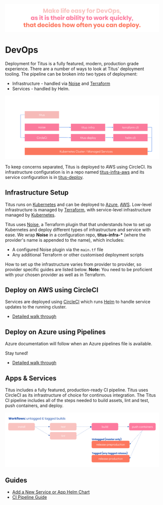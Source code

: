 ![titus-devops-quote]

# DevOps
Deployment for Titus is a fully featured, modern, production grade experience. There are a number of ways to look at Titus' deployment tooling. The pipeline can be broken into two types of deployment:
* Infrastructure - handled via [Noise] and [Terraform] 
* Services - handled by Helm.

![titus-infrastructure-pipeline](../img/titus-pipeline.svg)

To keep concerns separated, Titus is deployed to AWS using CircleCI. Its infrastructure configuration is in a repo named [titus-infra-aws] and its service configuration is in [titus-deploy].


## Infrastructure Setup
Titus runs on [Kubernetes] and can be deployed to [Azure], [AWS]. Low-level infrastructure is managed by [Terraform], with service-level infrastructure managed by [Kubernetes].

Titus uses [Noise], a Terraform plugin that that understands how to set up Kubernetes and deploy different types of infrastructure and service with ease. We wrap __Noise__ in a configuration repo, __titus-infra-*__ (where the provider's name is appended to the name), which includes:

- A configured Noise plugin via the `main.tf` file
- Any additional Terraform or other customised deployment scripts 

How to set up the infrastructure varies from provider to provider, so provider specific guides are listed below. 
**Note:** You need to be proficient with your chosen provider as well as in Terraform. 


## Deploy on AWS using CircleCI
Services are deployed using [CircleCI] which runs [Helm] to handle service updates to the running cluster.

- [Detailed walk through](devops/aws/)


## Deploy on Azure using Pipelines
Azure documentation will follow when an Azure pipelines file is available.

Stay tuned!

- [Detailed walk through](devops/azure/)


## Apps & Services
Titus includes a fully featured, production-ready CI pipeline. Titus uses CircleCI as its infrastructure of choice for continuous integration. The Titus CI pipeline includes all of the steps needed to build assets, lint and test, push containers, and deploy.

![titus-ci-pipeline](../img/titus-ci-pipeline.svg)


## Guides

- [Add a New Service or App Helm Chart](devops/helm-chart.md)
- [CI Pipeline Guide](devops/ci-pipeline.md)


[CircleCI]: https://circleci.com
[Noise]: https://nearform.github.io/noise
[titus-infra-aws]: https://github.com/nearform/titus-infra-aws
[titus-deploy]: https://github.com/nearform/titus-deploy
[Terraform]: https://www.terraform.io
[Azure]: https://azure.microsoft.com
[AWS]: https://aws.amazon.com
[Helm]: https://helm.sh
[Kubernetes]: https://kubernetes.io

<!-- Images -->
[titus-devops-quote]: ../img/titus-devops-quote.svg
